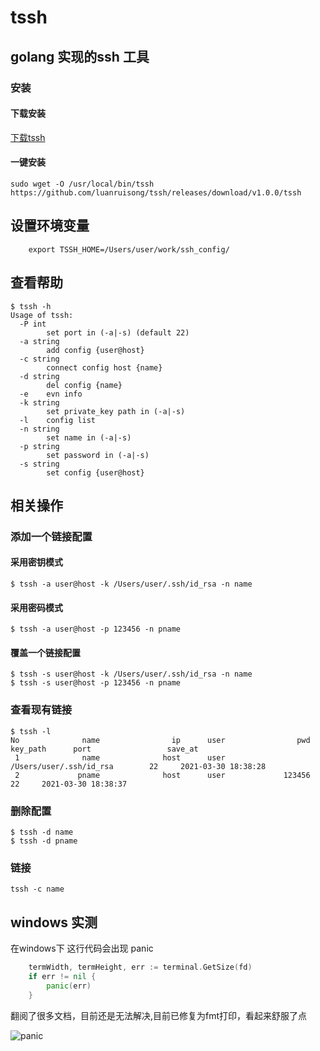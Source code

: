 # tssh

## golang 实现的ssh 工具

### 安装 

#### 下载安装 

[下载tssh](https://github.com/luanruisong/tssh/releases/download/v1.0.0/tssh)

#### 一键安装

```shell
sudo wget -O /usr/local/bin/tssh https://github.com/luanruisong/tssh/releases/download/v1.0.0/tssh
```

## 设置环境变量

```shell
    export TSSH_HOME=/Users/user/work/ssh_config/
```

## 查看帮助

```shell
$ tssh -h
Usage of tssh:
  -P int
    	set port in (-a|-s) (default 22)
  -a string
    	add config {user@host}
  -c string
    	connect config host {name}
  -d string
    	del config {name}
  -e	evn info
  -k string
    	set private_key path in (-a|-s)
  -l	config list
  -n string
    	set name in (-a|-s)
  -p string
    	set password in (-a|-s)
  -s string
    	set config {user@host}
```

## 相关操作

### 添加一个链接配置

#### 采用密钥模式

```shell
$ tssh -a user@host -k /Users/user/.ssh/id_rsa -n name
```

#### 采用密码模式

```shell
$ tssh -a user@host -p 123456 -n pname
```

#### 覆盖一个链接配置

```shell
$ tssh -s user@host -k /Users/user/.ssh/id_rsa -n name
$ tssh -s user@host -p 123456 -n pname
```

### 查看现有链接

```shell
$ tssh -l
No              name                ip      user                pwd                    key_path      port                 save_at
 1              name              host      user                        /Users/user/.ssh/id_rsa        22     2021-03-30 18:38:28
 2             pname              host      user             123456                                    22     2021-03-30 18:38:37
```

### 删除配置

```shell
$ tssh -d name
$ tssh -d pname
```

### 链接

```shell
tssh -c name
```


## windows 实测

在windows下 这行代码会出现 panic

```go
    termWidth, termHeight, err := terminal.GetSize(fd)
    if err != nil {
        panic(err)
    }
```

翻阅了很多文档，目前还是无法解决,目前已修复为fmt打印，看起来舒服了点

![panic](https://blog-img.luanruisong.com/blog/img/20210330183152.png)